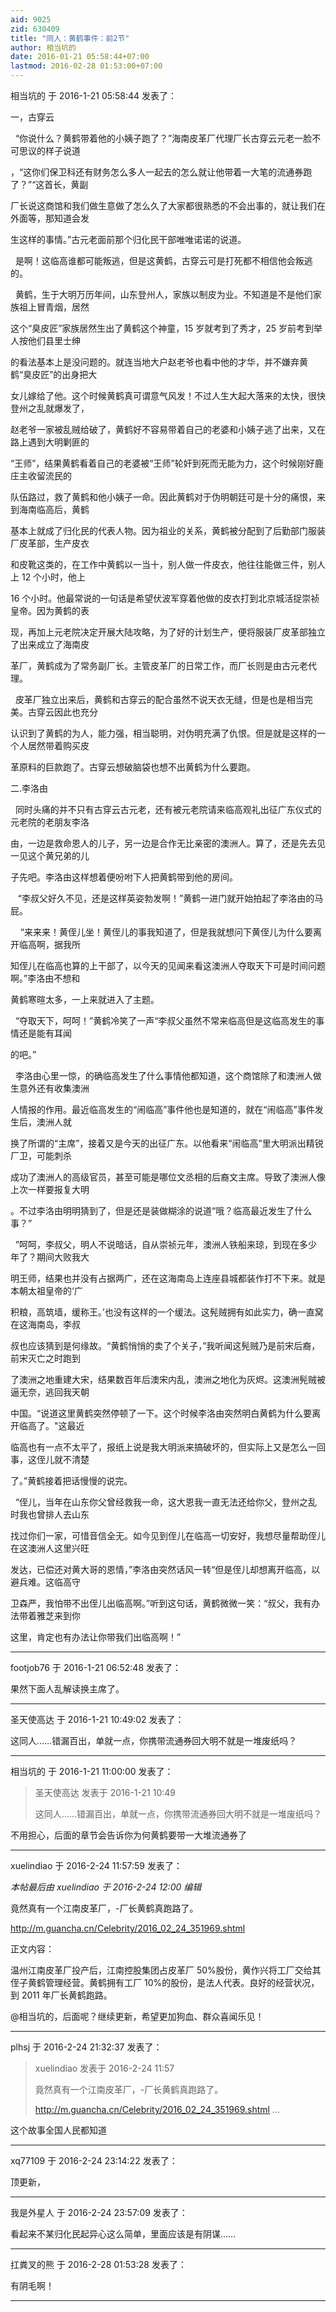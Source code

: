 ```yaml
---
aid: 9025
zid: 630409
title: "同人：黄鹤事件：前2节"
author: 相当坑的
date: 2016-01-21 05:58:44+07:00
lastmod: 2016-02-28 01:53:00+07:00
---
```


相当坑的 于 2016-1-21 05:58:44 发表了：

一，古穿云

&nbsp;&nbsp;“你说什么？黄鹤带着他的小姨子跑了？”海南皮革厂代理厂长古穿云元老一脸不可思议的样子说道

，“这你们保卫科还有财务怎么多人一起去的怎么就让他带着一大笔的流通券跑了？”“这首长，黄副

厂长说这商馆和我们做生意做了怎么久了大家都很熟悉的不会出事的，就让我们在外面等，那知道会发

生这样的事情。”古元老面前那个归化民干部唯唯诺诺的说道。

&nbsp;&nbsp;是啊！这临高谁都可能叛逃，但是这黄鹤，古穿云可是打死都不相信他会叛逃的。

&nbsp;&nbsp;黄鹤，生于大明万历年间，山东登州人，家族以制皮为业。不知道是不是他们家族祖上冒青烟，居然

这个“臭皮匠”家族居然生出了黄鹤这个神童，15 岁就考到了秀才，25 岁前考到举人按他们县里士绅

的看法基本上是没问题的。就连当地大户赵老爷也看中他的才华，并不嫌弃黄鹤“臭皮匠”的出身把大

女儿嫁给了他。这个时候黄鹤真可谓意气风发！不过人生大起大落来的太快，很快登州之乱就爆发了，

赵老爷一家被乱贼给破了，黄鹤好不容易带着自己的老婆和小姨子逃了出来，又在路上遇到大明剿匪的

“王师”，结果黄鹤看着自己的老婆被“王师”轮奸到死而无能为力，这个时候刚好鹿庄主收留流民的

队伍路过，救了黄鹤和他小姨子一命。因此黄鹤对于伪明朝廷可是十分的痛恨，来到海南临高后，黄鹤

基本上就成了归化民的代表人物。因为祖业的关系，黄鹤被分配到了后勤部门服装厂皮革部，生产皮衣

和皮靴这类的，在工作中黄鹤以一当十，别人做一件皮衣，他往往能做三件，别人上 12 个小时，他上

16 个小时。他最常说的一句话是希望伏波军穿着他做的皮衣打到北京城活捉崇祯皇帝。因为黄鹤的表

现，再加上元老院决定开展大陆攻略，为了好的计划生产，便将服装厂皮革部独立了出来成立了海南皮

革厂，黄鹤成为了常务副厂长。主管皮革厂的日常工作，而厂长则是由古元老代理。

&nbsp;&nbsp;皮革厂独立出来后，黄鹤和古穿云的配合虽然不说天衣无缝，但是也是相当完美。古穿云因此也充分

认识到了黄鹤的为人，能力强，相当聪明，对伪明充满了仇恨。但是就是这样的一个人居然带着购买皮

革原料的巨款跑了。古穿云想破脑袋也想不出黄鹤为什么要跑。

二.李洛由

&nbsp;&nbsp;同时头痛的并不只有古穿云古元老，还有被元老院请来临高观礼出征广东仪式的元老院的老朋友李洛

由，一边是救命恩人的儿子，另一边是合作无比亲密的澳洲人。算了，还是先去见一见这个黄兄弟的儿

子先吧。李洛由这样想着便吩咐下人把黄鹤带到他的房间。

&nbsp; &nbsp;“李叔父好久不见，还是这样英姿勃发啊！”黄鹤一进门就开始拍起了李洛由的马屁。

&nbsp; &nbsp; “来来来！黄侄儿坐！黄侄儿的事我知道了，但是我就想问下黄侄儿为什么要离开临高啊，据我所

知侄儿在临高也算的上干部了，以今天的见闻来看这澳洲人夺取天下可是时间问题啊。”李洛由不想和

黄鹤寒暄太多，一上来就进入了主题。

&nbsp;&nbsp;“夺取天下，呵呵！”黄鹤冷笑了一声“李叔父虽然不常来临高但是这临高发生的事情还是能有耳闻

的吧。”

&nbsp;&nbsp;李洛由心里一惊，的确临高发生了什么事情他都知道，这个商馆除了和澳洲人做生意外还有收集澳洲

人情报的作用。最近临高发生的“闹临高”事件他也是知道的，就在“闹临高”事件发生后，澳洲人就

换了所谓的“主席”，接着又是今天的出征广东。以他看来“闹临高”里大明派出精锐厂卫，可能刺杀

成功了澳洲人的高级官员，甚至可能是哪位文丞相的后裔文主席。导致了澳洲人像上次一样要报复大明

。不过李洛由明明猜到了，但是还是装做糊涂的说道“哦？临高最近发生了什么事？”

&nbsp;&nbsp;”呵呵，李叔父，明人不说暗话，自从崇祯元年，澳洲人铁船来琼，到现在多少年了？期间大败我大

明王师，结果也并没有占据两广，还在这海南岛上连座县城都装作打不下来。就是本朝太祖皇帝的‘广

积粮，高筑墙，缓称王。’也没有这样的一个缓法。这髡贼拥有如此实力，确一直窝在这海南岛，李叔

叔也应该猜到是何缘故。“黄鹤悄悄的卖了个关子，”我听闻这髡贼乃是前宋后裔，前宋灭亡之时跑到

了澳洲之地重建大宋，结果数百年后澳宋内乱，澳洲之地化为灰烬。这澳洲髡贼被逼无奈，逃回我天朝

中国。“说道这里黄鹤突然停顿了一下。这个时候李洛由突然明白黄鹤为什么要离开临高了。"这最近

临高也有一点不太平了，报纸上说是我大明派来搞破坏的，但实际上又是怎么一回事，这侄儿就不清楚

了。”黄鹤接着把话慢慢的说完。

&nbsp;&nbsp;“侄儿，当年在山东你父曾经救我一命，这大恩我一直无法还给你父，登州之乱时我也曾排人去山东

找过你们一家，可惜音信全无。如今见到侄儿在临高一切安好，我想尽量帮助侄儿在这澳洲人这里兴旺

发达，已偿还对黄大哥的恩情，”李洛由突然话风一转“但是侄儿却想离开临高，以避兵难。这临高守

卫森严，我怕带不出侄儿出临高啊。”听到这句话，黄鹤微微一笑：“叔父，我有办法带着雅芝来到你

这里，肯定也有办法让你带我们出临高啊！”

---

footjob76 于 2016-1-21 06:52:48 发表了：

果然下面人乱解读换主席了。

---

圣天使高达 于 2016-1-21 10:49:02 发表了：

这同人……错漏百出，单就一点，你携带流通券回大明不就是一堆废纸吗？

---

相当坑的 于 2016-1-21 11:00:00 发表了：

> 圣天使高达 发表于 2016-1-21 10:49
>
> 这同人……错漏百出，单就一点，你携带流通券回大明不就是一堆废纸吗？

不用担心，后面的章节会告诉你为何黄鹤要带一大堆流通券了

---

xuelindiao 于 2016-2-24 11:57:59 发表了：

_本帖最后由 xuelindiao 于 2016-2-24 12:00 编辑_

竟然真有一个江南皮革厂，-厂长黄鹤真跑路了。&nbsp;&nbsp;

http://m.guancha.cn/Celebrity/2016_02_24_351969.shtml
&nbsp; &nbsp;

正文内容：

温州江南皮革厂投产后，江南控股集团占皮革厂 50%股份，黄作兴将工厂交给其侄子黄鹤管理经营。黄鹤拥有工厂 10%的股份，是法人代表。良好的经营状况，到 2011 年厂长黄鹤跑路。

@相当坑的，后面呢？继续更新，希望更加狗血、群众喜闻乐见！

---

plhsj 于 2016-2-24 21:32:37 发表了：

> xuelindiao 发表于 2016-2-24 11:57
>
> 竟然真有一个江南皮革厂，-厂长黄鹤真跑路了。&nbsp;&nbsp;
>
> http://m.guancha.cn/Celebrity/2016_02_24_351969.shtml ...

这个故事全国人民都知道

---

xq77109 于 2016-2-24 23:14:22 发表了：

顶更新，

---

我是外星人 于 2016-2-24 23:57:09 发表了：

看起来不某归化民起异心这么简单，里面应该是有阴谋……

---

扛粪叉的熊 于 2016-2-28 01:53:28 发表了：

有阴毛啊！

---
